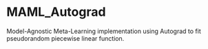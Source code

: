 # MAML_Autograd
Model-Agnostic Meta-Learning implementation using Autograd to fit pseudorandom piecewise linear function.
